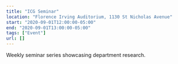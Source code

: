 ```yaml
---
title: "ICG Seminar"
location: "Florence Irving Auditorium, 1130 St Nicholas Avenue"
start: "2020-09-01T12:00:00-05:00"
end: "2020-09-01T13:00:00-05:00"
tags: ["Event"]
url: []
---
```


Weekly seminar series showcasing department research.

<!-- endexcerpt -->
